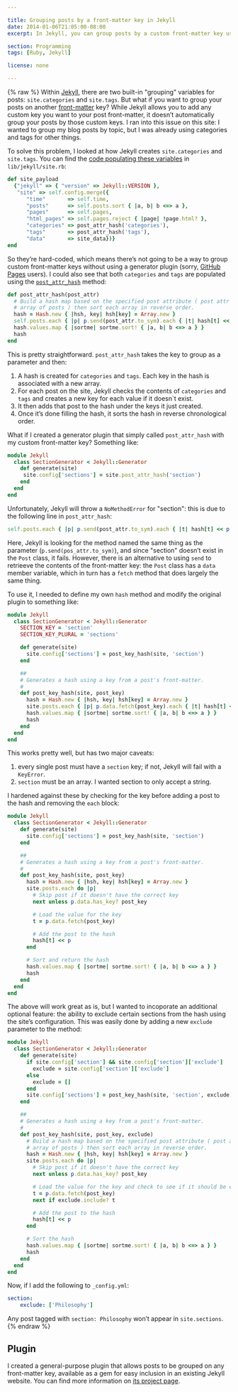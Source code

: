 ```yaml
---

title: Grouping posts by a front-matter key in Jekyll
date: 2014-01-06T21:05:00-08:00
excerpt: In Jekyll, you can group posts by a custom front-matter key using a simple generator plugin.

section: Programming
tags: [Ruby, Jekyll]

license: none

---
```

{% raw %}
Within [Jekyll][1], there are two built-in "grouping" variables for posts: `site.categories` and `site.tags`. But what if you want to group your posts on another [front-matter][2] key? While Jekyll allows you to add any custom key you want to your post front-matter, it doesn’t automatically group your posts by those custom keys. I ran into this issue on this site: I wanted to group my blog posts by topic, but I was already using categories and tags for other things.

To solve this problem, I looked at how Jekyll creates `site.categories` and `site.tags`. You can find the [code populating these variables][3] in `lib/jekyll/site.rb`:

```ruby
def site_payload
  {"jekyll" => { "version" => Jekyll::VERSION },
   "site" => self.config.merge({
      "time"       => self.time,
      "posts"      => self.posts.sort { |a, b| b <=> a },
      "pages"      => self.pages,
      "html_pages" => self.pages.reject { |page| !page.html? },
      "categories" => post_attr_hash('categories'),
      "tags"       => post_attr_hash('tags'),
      "data"       => site_data})}
end
```

So they’re hard-coded, which means there’s not going to be a way to group custom front-matter keys without using a generator plugin (sorry, [GitHub Pages][4] users). I could also see that both `categories` and `tags` are populated using the [`post_attr_hash`][5] method:

```ruby
def post_attr_hash(post_attr)
  # Build a hash map based on the specified post attribute ( post attr =>
  # array of posts ) then sort each array in reverse order.
  hash = Hash.new { |hsh, key| hsh[key] = Array.new }
  self.posts.each { |p| p.send(post_attr.to_sym).each { |t| hash[t] << p } }
  hash.values.map { |sortme| sortme.sort! { |a, b| b <=> a } }
  hash
end
```

This is pretty straightforward. `post_attr_hash` takes the key to group as a parameter and then:

1. A hash is created for `categories` and `tags`. Each key in the hash is associated with a new array.
2. For each post on the site, Jekyll checks the contents of `categories` and `tags` and creates a new key for each value if it doesn`t exist.
3. It then adds that post to the hash under the keys it just created.
4. Once it’s done filling the hash, it sorts the hash in reverse chronological order.

What if I created a generator plugin that simply called `post_attr_hash` with my custom front-matter key? Something like:

```ruby
module Jekyll
  class SectionGenerator < Jekyll::Generator
    def generate(site)
     site.config['sections'] = site.post_attr_hash('section')
    end
  end
end
```

Unfortunately, Jekyll will throw a `NoMethodError` for "section": this is due to the following line in `post_attr_hash`:

```ruby
self.posts.each { |p| p.send(post_attr.to_sym).each { |t| hash[t] << p } }
```

Here, Jekyll is looking for the method named the same thing as the parameter (`p.send(pos_attr.to_sym)`), and since "section" doesn’t exist in the `Post` class, it fails. However, there is an alternative to using `send` to retrieeve the contents of the front-matter key: the `Post` class has a `data` member variable, which in turn has a `fetch` method that does largely the same thing.

To use it, I needed to define my own `hash` method and modify the original plugin to something like:

```ruby
module Jekyll
  class SectionGenerator < Jekyll::Generator
    SECTION_KEY = 'section'
    SECTION_KEY_PLURAL = 'sections'

    def generate(site)
      site.config['sections'] = post_key_hash(site, 'section')
    end

    ##
    # Generates a hash using a key from a post's front-matter.
    #
    def post_key_hash(site, post_key)
      hash = Hash.new { |hsh, key| hsh[key] = Array.new }
      site.posts.each { |p| p.data.fetch(post_key).each { |t| hash[t] << p } }
      hash.values.map { |sortme| sortme.sort! { |a, b| b <=> a } }
      hash
    end
  end
end
```

This works pretty well, but has two major caveats:

1. every single post must have a `section` key; if not, Jekyll will fail with a `KeyError`.
2. `section` must be an array. I wanted section to only accept a string.

I hardened against these by checking for the key before adding a post to the hash and removing the `each` block:

```ruby
module Jekyll
  class SectionGenerator < Jekyll::Generator
    def generate(site)
      site.config['sections'] = post_key_hash(site, 'section')
    end

    ##
    # Generates a hash using a key from a post's front-matter.
    #
    def post_key_hash(site, post_key)
      hash = Hash.new { |hsh, key| hsh[key] = Array.new }
      site.posts.each do |p|
        # Skip post if it doesn't have the correct key
        next unless p.data.has_key? post_key

        # Load the value for the key
        t = p.data.fetch(post_key)

        # Add the post to the hash
        hash[t] << p
      end

      # Sort and return the hash
      hash.values.map { |sortme| sortme.sort! { |a, b| b <=> a } }
      hash
    end
  end
end
```

The above will work great as is, but I wanted to incoporate an additional optional feature: the ability to exclude certain sections from the hash using the site’s configuration. This was easily done by adding a new `exclude` parameter to the method:

```ruby
module Jekyll
  class SectionGenerator < Jekyll::Generator
    def generate(site)
      if site.config['section'] && site.config['section']['exclude']
        exclude = site.config['section']['exclude']
      else
        exclude = []
      end
      site.config['sections'] = post_key_hash(site, 'section', exclude)
    end

    ##
    # Generates a hash using a key from a post's front-matter.
    #
    def post_key_hash(site, post_key, exclude)
      # Build a hash map based on the specified post attribute ( post attr =>
      # array of posts ) then sort each array in reverse order.
      hash = Hash.new { |hsh, key| hsh[key] = Array.new }
      site.posts.each do |p|
        # Skip post if it doesn't have the correct key
        next unless p.data.has_key? post_key

        # Load the value for the key and check to see if it should be excluded
        t = p.data.fetch(post_key)
        next if exclude.include? t

        # Add the post to the hash
        hash[t] << p
      end

      # Sort the hash
      hash.values.map { |sortme| sortme.sort! { |a, b| b <=> a } }
      hash
    end
  end
end
```

Now, if I add the following to `_config.yml`:

```yaml
section:
    exclude: ['Philosophy']
```

Any post tagged with `section: Philosophy` won’t appear in `site.sections`.
{% endraw %}

## Plugin

I created a general-purpose plugin that allows posts to be grouped on any front-matter key, available as a gem for easy inclusion in an existing Jekyll website. You can find more information on [its project page][6].

[1]: http://jekyllrb.com "Jekyll website"
[2]: http://jekyllrb.com/docs/frontmatter/ "Jekyll documentation on front-matter"
[3]: https://github.com/jekyll/jekyll/blob/92064134d67eb17392a45e4fc82d83423a4b8ff4/lib/jekyll/site.rb#L309 "site_payload within site.rb"
[4]: http://pages.github.com "GitHub Pages website"
[5]: https://github.com/jekyll/jekyll/blob/92064134d67eb17392a45e4fc82d83423a4b8ff4/lib/jekyll/site.rb#L279 "post_attr_hash within site.rb"
[6]: https://marktrapp.com/projects/jekyll-post-groups/ "Jekyll Post Group Generator project page"
